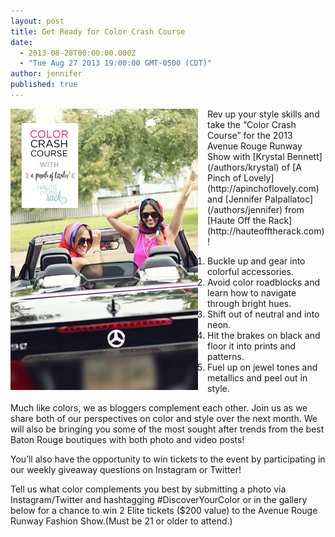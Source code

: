 ```yaml
---
layout: post
title: Get Ready for Color Crash Course
date: 
  - 2013-08-28T00:00:00.000Z
  - "Tue Aug 27 2013 19:00:00 GMT-0500 (CDT)"
author: jennifer
published: true
---
```


<img src="/img/crash-course.jpg" style="width:300px;float:left;margin-right:15px;margin-bottom:15px;" />
Rev up your style skills and take the “Color Crash Course” for the 2013 Avenue Rouge Runway Show with [Krystal Bennett](/authors/krystal) of [A Pinch of Lovely](http://apinchoflovely.com) and [Jennifer Palpallatoc](/authors/jennifer) from [Haute Off the Rack](http://hauteofftherack.com)! 

1. Buckle up and gear into colorful accessories.
2. Avoid color roadblocks and learn how to navigate through bright hues.
3. Shift out of neutral and into neon.
4. Hit the brakes on black and floor it into prints and patterns.
5. Fuel up on jewel tones and metallics and peel out in style. 

Much like colors, we as bloggers complement each other. Join us as we share both of our perspectives on color and style over the next month. We will also be bringing you some of the most sought after trends from the best Baton Rouge boutiques with both photo and video posts!

You’ll also have the opportunity to win tickets to the event by participating in our weekly giveaway questions on Instagram or Twitter!

Tell us what color complements you best by submitting a photo via Instagram/Twitter and hashtagging #DiscoverYourColor or in the gallery below for a chance to win 2 Elite tickets ($200 value) to the Avenue Rouge Runway Fashion Show.(Must be 21 or older to attend.)


